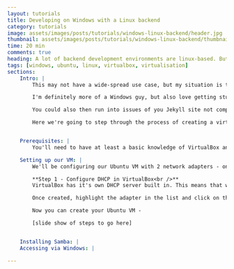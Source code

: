 ```yaml
---
layout: tutorials
title: Developing on Windows with a Linux backend
category: tutorials
image: assets/images/posts/tutorials/windows-linux-backend/header.jpg
thumbnail: assets/images/posts/tutorials/windows-linux-backend/thumbnail.jpg
time: 20 min
comments: true
heading: A lot of backend development environments are linux-based. But what if wanted to use Windows to do all your coding and design work? You can setup a linux-based virtual server, using something like VirtualBox, to handle all your builds and then use Windows to do all your coding. Let's see how we can set that up...
tags: [windows, ubuntu, linux, virtualbox, virtualisation]
sections:
    Intro: |
        This may not have a wide-spread use case, but my situation is that I like to have all my backend tooling run on Linux (mainly Ubuntu) and then use Windows to do all my code editing, and frontend design work.

        I'm definitely more of a Windows guy, but also love getting stuck into all things Linux based. Take Jekyll for example. That can run on L`inux just by running a simple ```gem install jekyll``` ruby command. But getting it run on Windows, while doable use this brilliant guide, does mean having to install a whole bunch of extra tools.

        You could also then run into issues of you Jekyll site not compiling on hosting sites like Netlify if you have built everything using Windows. It's also best to keep the development platform consistent.

        Here we're going to step through the process of creating a virtual Ubuntu Server running in VirtualBox using Windows as the host. The by enabling the Samba file server we can share out files to our Windows host and access then via Windows Explorer. We'll use a Jekyll site repository, clone it in our Linux vm, then access it in Atom in Windows. Let's go!


    Prerequisites: |
        You'll need to have at least a basic knowledge of VirtualBox and linux-based commands to follow along. Make sure VirtualBox is installed and you've downloaded the latest Ubuntu Server release - I'm using 16.04 in this tutorial

    Setting up our VM: |
        We'll be configuring our Ubuntu VM with 2 network adapters - one as a bridged adapter for access to your local network and internet, and one as a host-only adapter. This sets up a network between only your Windows host and the VM. I've find this to be useful for when you're not connected to a local network, you can still connect to your VM via the host-only adapter.

        **Step 1 - Configure DHCP in VirtualBox<br />**
        VirtualBox has it's own DHCP server built in. This means that when a host-only adapter is connected it'll issue out an IP address within the range you have specified. This can then be used to SSH or UNC to the box from Windows. Go to File -> Preferences -> Network in VirtualBox and select the Host-only networks tab. If you don't already have an ethernet apapter in the list, click the + sign to create one.

        Once created, highlight the adapter in the list and click on the configure icon. Here you can set the Ip address of the virtual adpater, you can think of it as a virtual router, and the subnet mask. We'll leave the defaults as 192.168.56.1 and 255.255.255.0. Then click on the DHCP tab and make sure this is enabled - this is important. Set the mask and lower and upper address bounds - you can leave the defaults. Without this enabled you VM won't be assigned an IP and you'll have to configure a static one on it before you can access it from Windows.

        Now you can create your Ubuntu VM -

        [slide show of steps to go here]


    Installing Samba: |
    Accessing via Windows: |

---
```


